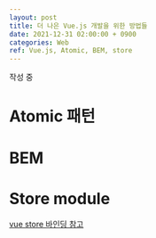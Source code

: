 ```yaml
---
layout: post
title: 더 나은 Vue.js 개발을 위한 방법들
date: 2021-12-31 02:00:00 + 0900
categories: Web
ref: Vue.js, Atomic, BEM, store
---
```

작성 중

# Atomic 패턴

# BEM 

# Store module
[vue store 바인딩 참고](https://kdydesign.github.io/2019/04/06/vuejs-vuex-helper/)

